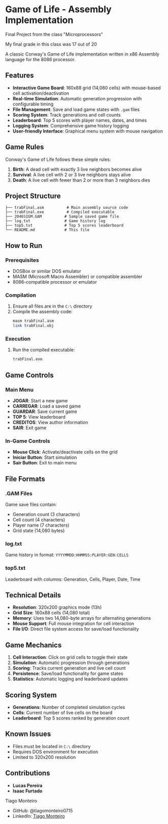 # Game of Life - Assembly Implementation

Final Project from the class "Microprocessors"

My final grade in this class was 17 out of 20

A classic Conway's Game of Life implementation written in x86 Assembly language for the 8086 processor.

## Features

- **Interactive Game Board**: 160x88 grid (14,080 cells) with mouse-based cell activation/deactivation
- **Real-time Simulation**: Automatic generation progression with configurable timing
- **File Management**: Save and load game states with `.gam` files
- **Scoring System**: Track generations and cell counts
- **Leaderboard**: Top 5 scores with player names, dates, and times
- **Logging System**: Comprehensive game history logging
- **User-friendly Interface**: Graphical menu system with mouse navigation

## Game Rules

Conway's Game of Life follows these simple rules:

1. **Birth**: A dead cell with exactly 3 live neighbors becomes alive
2. **Survival**: A live cell with 2 or 3 live neighbors stays alive
3. **Death**: A live cell with fewer than 2 or more than 3 neighbors dies

## Project Structure

```
├── trabFinal.asm          # Main assembly source code
├── trabFinal.exe          # Compiled executable
├── 2046SIGM.GAM          # Sample saved game file
├── log.txt               # Game history log
├── top5.txt              # Top 5 scores leaderboard
└── README.md             # This file
```

## How to Run

### Prerequisites

- DOSBox or similar DOS emulator
- MASM (Microsoft Macro Assembler) or compatible assembler
- 8086-compatible processor or emulator

### Compilation

1. Ensure all files are in the `C:\` directory
2. Compile the assembly code:
   ```bash
   masm trabFinal.asm
   link trabFinal.obj
   ```

### Execution

1. Run the compiled executable:
   ```bash
   trabFinal.exe
   ```

## Game Controls

### Main Menu
- **JOGAR**: Start a new game
- **CARREGAR**: Load a saved game
- **GUARDAR**: Save current game
- **TOP 5**: View leaderboard
- **CREDITOS**: View author information
- **SAIR**: Exit game

### In-Game Controls
- **Mouse Click**: Activate/deactivate cells on the grid
- **Iniciar Button**: Start simulation
- **Sair Button**: Exit to main menu

## File Formats

### .GAM Files
Game save files contain:
- Generation count (3 characters)
- Cell count (4 characters)
- Player name (7 characters)
- Grid state (14,080 bytes)

### log.txt
Game history in format: `YYYYMMDD:HHMMSS:PLAYER:GEN:CELLS`

### top5.txt
Leaderboard with columns: Generation, Cells, Player, Date, Time

## Technical Details

- **Resolution**: 320x200 graphics mode (13h)
- **Grid Size**: 160x88 cells (14,080 total)
- **Memory**: Uses two 14,080-byte arrays for alternating generations
- **Mouse Support**: Full mouse integration for cell interaction
- **File I/O**: Direct file system access for save/load functionality

## Game Mechanics

1. **Cell Interaction**: Click on grid cells to toggle their state
2. **Simulation**: Automatic progression through generations
3. **Scoring**: Tracks current generation and live cell count
4. **Persistence**: Save/load functionality for game states
5. **Statistics**: Automatic logging and leaderboard updates

## Scoring System

- **Generations**: Number of completed simulation cycles
- **Cells**: Current number of live cells on the board
- **Leaderboard**: Top 5 scores ranked by generation count

## Known Issues

- Files must be located in `C:\` directory
- Requires DOS environment for execution
- Limited to 320x200 resolution


## Contributions

- **Lucas Pereira** 
- **Isaac Furtado**

Tiago Monteiro

- GitHub: @tiagomonteiro0715
- LinkedIn: [Tiago Monteiro](https://www.linkedin.com/in/tiago-monteiro-/)

